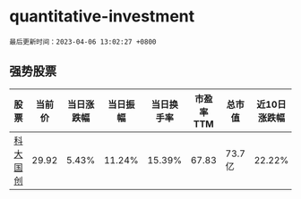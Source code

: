 # quantitative-investment

`最后更新时间：2023-04-06 13:02:27 +0800`

## 强势股票

|股票|当前价|当日涨跌幅|当日振幅|当日换手率|市盈率TTM|总市值|近10日涨跌幅|
|----|----|----|----|----|----|----|----|
|[科大国创](https://xueqiu.com/S/SZ300520)|29.92|5.43%|11.24%|15.39%|67.83|73.7亿|22.22%|
